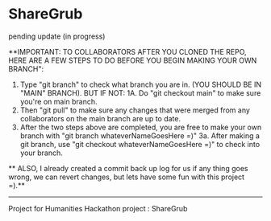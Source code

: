 # ShareGrub
pending update (in progress)

**IMPORTANT: TO  COLLABORATORS AFTER YOU CLONED THE REPO, HERE ARE A FEW STEPS TO DO BEFORE YOU BEGIN MAKING YOUR OWN BRANCH":

1. Type "git branch" to check what branch you are in. (YOU SHOULD BE IN  "MAIN" BRANCH). BUT IF NOT:
    1A. Do "git checkout main" to make sure you're on main branch.
2. Then "git pull" to make sure any changes that were merged from any collaborators on the main branch are up to date.
3. After the two steps above are completed, you are free to make your own branch with "git branch whateverNameGoesHere =)"
  3a. After making a git branch, use "git checkout whateverNameGoesHere =)" to check into your branch.
  


** ALSO, I already created a commit back up log for us if any thing goes wrong, we can revert changes, but lets have some fun with this project =).**
________________________________________________________________________________________________________________________________
Project for Humanities Hackathon project : ShareGrub
